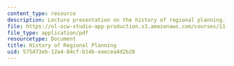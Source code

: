 ```yaml
---
content_type: resource
description: Lecture presentation on the history of regional planning.
file: https://ol-ocw-studio-app-production.s3.amazonaws.com/courses/11-201-gateway-to-the-profession-of-planning-fall-2010/575d73eb12a484cfb14beaecea4d2b28_MIT11_201F10_ses6_slides.pdf
file_type: application/pdf
resourcetype: Document
title: History of Regional Planning
uid: 575d73eb-12a4-84cf-b14b-eaecea4d2b28
---
```

